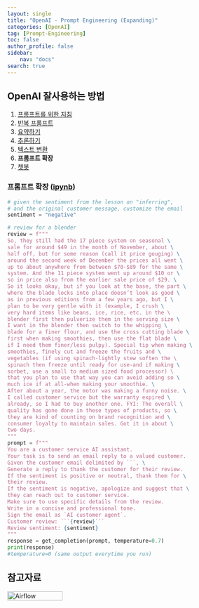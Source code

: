 ```yaml
---
layout: single
title: "OpenAI - Prompt Engineering (Expanding)"
categories: [OpenAI]
tag: [Prompt-Engineering]
toc: false
author_profile: false
sidebar:
    nav: "docs"
search: true
---
```




## OpenAI 잘사용하는 방법 

1. [프롬프트를 위한 지침](https://rho715.github.io/openai/OpenAI-PE_1/)
2. [반복 프롬프트](https://rho715.github.io/openai/OpenAI-PE_2/)
3. [요약하기](https://rho715.github.io/openai/OpenAI-PE_2/)
4. [추론하기](https://rho715.github.io/openai/OpenAI-PE_3/)
5. [텍스트 변환](https://rho715.github.io/openai/OpenAI-PE_4/)
6. **프롬프트 확장**
7. [챗봇](https://rho715.github.io/openai/OpenAI-PE_6/)


### 프롬프트 확장 ([ipynb](https://colab.research.google.com/drive/17xL15MwqeYCU5lIJsJM8xG3kZ5so60jq?usp=sharing))

```python
# given the sentiment from the lesson on "inferring",
# and the original customer message, customize the email
sentiment = "negative"

# review for a blender
review = f"""
So, they still had the 17 piece system on seasonal \
sale for around $49 in the month of November, about \
half off, but for some reason (call it price gouging) \
around the second week of December the prices all went \
up to about anywhere from between $70-$89 for the same \
system. And the 11 piece system went up around $10 or \
so in price also from the earlier sale price of $29. \
So it looks okay, but if you look at the base, the part \
where the blade locks into place doesn’t look as good \
as in previous editions from a few years ago, but I \
plan to be very gentle with it (example, I crush \
very hard items like beans, ice, rice, etc. in the \ 
blender first then pulverize them in the serving size \
I want in the blender then switch to the whipping \
blade for a finer flour, and use the cross cutting blade \
first when making smoothies, then use the flat blade \
if I need them finer/less pulpy). Special tip when making \
smoothies, finely cut and freeze the fruits and \
vegetables (if using spinach-lightly stew soften the \ 
spinach then freeze until ready for use-and if making \
sorbet, use a small to medium sized food processor) \ 
that you plan to use that way you can avoid adding so \
much ice if at all-when making your smoothie. \
After about a year, the motor was making a funny noise. \
I called customer service but the warranty expired \
already, so I had to buy another one. FYI: The overall \
quality has gone done in these types of products, so \
they are kind of counting on brand recognition and \
consumer loyalty to maintain sales. Got it in about \
two days.
"""
prompt = f"""
You are a customer service AI assistant.
Your task is to send an email reply to a valued customer.
Given the customer email delimited by ```, \
Generate a reply to thank the customer for their review.
If the sentiment is positive or neutral, thank them for \
their review.
If the sentiment is negative, apologize and suggest that \
they can reach out to customer service. 
Make sure to use specific details from the review.
Write in a concise and professional tone.
Sign the email as `AI customer agent`.
Customer review: ```{review}```
Review sentiment: {sentiment}
"""
response = get_completion(prompt, temperature=0.7)
print(response)
#temperature=0 (same output everytime you run)
```


## 참고자료
<div style="display: flex;">
    <img src="{{site.url}}/images/2023-05-07/Temperature.png" alt="Airflow" style="width: 50%;">
</div>